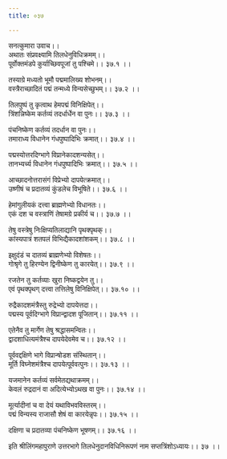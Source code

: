 ```yaml
---
title: ०३७

---
```

सनत्कुमारा उवाच।।  
अथातः संप्रवक्ष्यामि तिलधेनुविधिक्रमम्।।  
पूर्वोक्तमंडपे कुर्याच्छिवपूजां तु पश्चिमे।। ३७.१ ।।  
  
तस्याग्रे मध्यतो भूमौ पद्ममालिख्य शोभनम्।।  
वस्त्रैराच्छादितं पद्मं तन्मध्ये विन्यसेच्छुभम्।। ३७.२ ।।  
  
तिलपुष्पं तु कृत्वाथ हेमपद्मं विनिक्षिपेत्।।  
त्रिंशन्निष्केम कर्तव्यं तदर्धार्धेन वा पुनः।। ३७.३ ।।  
  
पंचनिष्केण कर्तव्यं तदर्धान वा पुनः।।  
तमाराध्य विधानेन गंधपुष्पादिभिः क्रमात्।। ३७.४ ।।  
  
पद्मस्योत्तरदिग्भागे विप्रानेकादशन्यसेत्।।  
तानभ्यर्च्य विधानेन गंधपुष्पादिभिः क्रमात्।। ३७.५ ।।  
  
आच्छादनोत्तरासंगं विप्रेभ्यो दापयेत्क्रमात्।।  
उष्णीषं च प्रदातव्यं कुंडलेच विभूषिते।। ३७.६ ।।  
  
हेमांगुलीयकं दत्त्वा ब्राह्मणेभ्यो विधानतः।।  
एकं दश च वस्त्राणिं तेषामग्रे प्रकीर्य च।। ३७.७ ।।  
  
तेषु वस्त्रेषु निःक्षिप्यतिलाद्यानि पृथक्पृथक्।।  
कांस्यपात्रं शतपलं विभिद्यैकादशांशकम्।। ३७.८ ।।  
  
इक्षुदंडं च दातव्यं ब्राह्मणेभ्यो विशेषतः।।  
गोश्रृगे तु हिरण्येन द्विनीष्केण तु कारयेत्।। ३७.९ ।।  
  
रजतेन तु कर्तव्याः खुरा निष्कद्वयेन तु।।  
एवं पृथक्पृथग् दत्त्वा तत्तिलेषु विनिक्षिपेत्।। ३७.१० ।।  
  
रुद्रैकादशमंत्रैस्तु रुद्रेभ्यो दापयेत्तदा।।  
पद्मस्य पूर्वदिग्भागे विप्रान्द्वादश पूजितान्।। ३७.११ ।।  
  
एतेनैव तु मार्गेण तेषु श्रद्धासमन्वितः।।  
द्वादशाधित्यमंत्रैश्च दापयेदेवमेव च।। ३७.१२ ।।  
  
पूर्ववद्दक्षिणे भागे विप्रान्षोडश संस्थितान्।।  
मूर्ति विघ्नेशमंत्रैश्च दापयेत्पूर्ववत्पुनः।। ३७.१३ ।।  
  
यजमानेन कर्तव्यं सर्वमेतद्यथाक्रमम्।।  
केवलं रुद्रदानं वा अदित्येभ्योऽथख वा पुनः।। ३७.१४ ।।  
  
मूर्त्यादीनां च वा देयं यथाविभवविस्तरम्।।  
पद्मं विन्यस्य राजासौ शेषं वा कारयेन्नृपः।। ३७.१५ ।।  
  
दक्षिणा च प्रदातव्या पंचनिष्केण भूषणम्।। ३७.१६ ।।  
  
इति श्रीलिंगमहापुराणे उत्तरभागे तिलधेनुदानविधिनिरूपणं नाम सप्तत्रिंशोऽध्यायः।। ३७ ।।